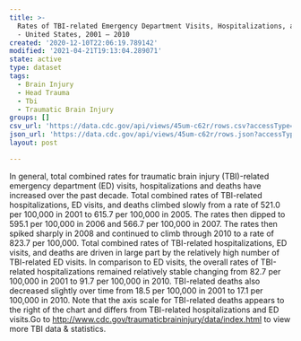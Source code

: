```yaml
---
title: >-
  Rates of TBI-related Emergency Department Visits, Hospitalizations, and Deaths
  - United States, 2001 – 2010
created: '2020-12-10T22:06:19.789142'
modified: '2021-04-21T19:13:04.289071'
state: active
type: dataset
tags:
  - Brain Injury
  - Head Trauma
  - Tbi
  - Traumatic Brain Injury
groups: []
csv_url: 'https://data.cdc.gov/api/views/45um-c62r/rows.csv?accessType=DOWNLOAD'
json_url: 'https://data.cdc.gov/api/views/45um-c62r/rows.json?accessType=DOWNLOAD'
layout: post

---
```

In general, total combined rates for traumatic brain injury (TBI)-related emergency department (ED) visits, hospitalizations and deaths have increased over the past decade.  Total combined rates of TBI-related hospitalizations, ED visits, and deaths climbed slowly from a rate of 521.0 per 100,000 in 2001 to 615.7 per 100,000 in 2005.  The rates then dipped to 595.1 per 100,000 in 2006 and 566.7 per 100,000 in 2007.  The rates then spiked sharply in 2008 and continued to climb through 2010 to a rate of 823.7 per 100,000.  Total combined rates of TBI-related hospitalizations, ED visits, and deaths are driven in large part by the relatively high number of TBI-related ED visits.  In comparison to ED visits, the overall rates of TBI-related hospitalizations remained relatively stable changing from 82.7 per 100,000 in 2001 to 91.7 per 100,000 in 2010.  TBI-related deaths also decreased slightly over time from 18.5 per 100,000 in 2001 to 17.1 per 100,000 in 2010.  Note that the axis scale for TBI-related deaths appears to the right of the chart and differs from TBI-related hospitalizations and ED visits.Go to http://www.cdc.gov/traumaticbraininjury/data/index.html to view more TBI data & statistics.
